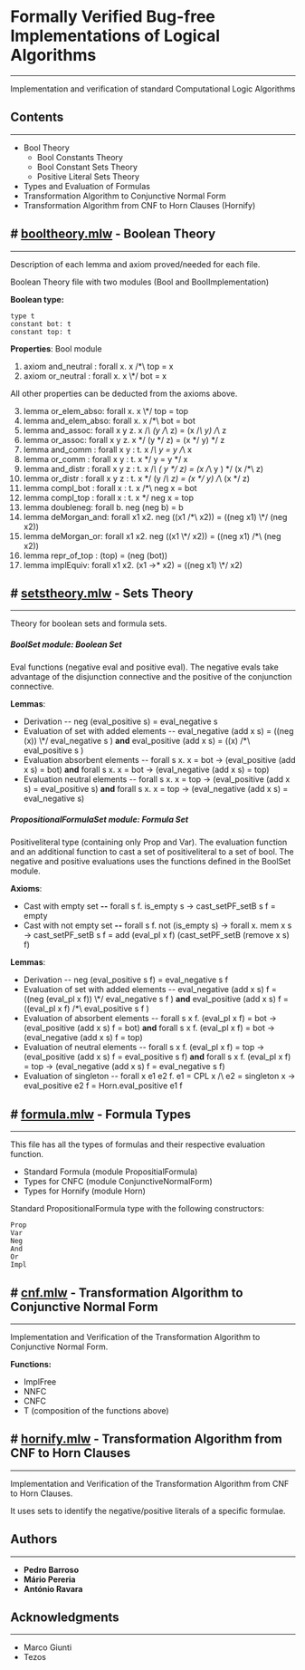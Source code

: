 # Formally Verified Bug-free Implementations of Logical Algorithms
----

Implementation and verification of standard Computational Logic Algorithms

## Contents
----

* Bool Theory
    * Bool Constants Theory
    * Bool Constant Sets Theory
    * Positive Literal Sets Theory
* Types and Evaluation of Formulas
* Transformation Algorithm to Conjunctive Normal Form
* Transformation Algorithm from CNF to Horn Clauses (Hornify)


## # [booltheory.mlw](https://bitbucket.org/laforetbarroso/hornify/src/master/booltheory.mlw) - Boolean Theory

----

Description of each lemma and axiom proved/needed for each file.

Boolean Theory file with two modules (Bool and BoolImplementation)

**Boolean type:**

```
type t
constant bot: t
constant top: t
```

**Properties**: Bool module


1. axiom and_neutral : forall x. x /\*\ top = x
2. axiom or_neutral : forall x. x \\\*/ bot = x

All other properties can be deducted from the axioms above.

3. lemma or_elem_abso: forall x. x \\\*/ top = top
4. lemma and_elem_abso: forall x. x /\*\ bot = bot
5. lemma and_assoc: forall x y z. x /*\ (y /*\ z) = (x /*\ y) /*\ z
6. lemma or_assoc: forall x y z. x \*/ (y \*/ z) = (x \*/ y) \*/ z
7. lemma and_comm : forall x y : t. x /*\ y = y /*\ x
8. lemma or_comm : forall x y : t. x \*/ y = y \*/ x
9. lemma and_distr : forall x y z : t. x /*\ ( y \*/ z) = (x /*\ y ) \*/ (x /*\ z)
10. lemma or_distr : forall x y z : t. x \*/ (y /*\ z) = (x \*/ y) /*\  (x \*/ z) 
11. lemma compl_bot : forall x : t. x /*\ neg x = bot
12. lemma compl_top : forall x : t. x \*/ neg x = top
13. lemma doubleneg: forall b. neg (neg b) = b
14. lemma deMorgan_and: forall x1 x2. neg ((x1 /\*\ x2)) = ((neg x1) \\\*/ (neg x2))
15. lemma deMorgan_or: forall x1 x2. neg ((x1 \\\*/ x2)) = ((neg x1) /\*\ (neg x2)) 
16. lemma repr_of_top : (top) = (neg (bot))
17. lemma implEquiv: forall x1 x2. (x1 ->* x2) = ((neg x1) \\\*/ x2)


## # [setstheory.mlw](https://bitbucket.org/laforetbarroso/hornify/src/master/setstheory.mlw) - Sets Theory

----

Theory for boolean sets and formula sets.

##### BoolSet module: Boolean Set

Eval functions (negative eval and positive eval). The negative evals take advantage of the disjunction connective and the positive of the conjunction connective.

**Lemmas**:

*  Derivation -- neg (eval_positive s) = eval_negative s
*  Evaluation of set with added elements -- eval_negative (add x s) = ((neg (x)) \\\*/ eval_negative s ) **and** eval_positive (add x s) = ((x) /\*\ eval_positive s )
*  Evaluation absorbent elements -- forall s x. x = bot -> (eval_positive (add x s) = bot) **and** forall s x. x = bot -> (eval_negative (add x s) = top)
*  Evaluation neutral elements -- forall s x. x = top -> (eval_positive (add x s) = eval_positive s) **and** forall s x. x = top -> (eval_negative (add x s) = eval_negative s)


##### PropositionalFormulaSet module: Formula Set

Positiveliteral type (containing only Prop and Var). The evaluation function and an additional function to cast a set of positiveliteral to a set of bool.
The negative and positive evaluations uses the functions defined in the BoolSet module.

**Axioms**:

*  Cast with empty set **--** forall s f. is_empty s -> cast_setPF_setB s f = empty
*  Cast with not empty set **--** forall s f. not (is_empty s) -> forall x. mem x s -> cast_setPF_setB s f = add (eval_pl x f) (cast_setPF_setB (remove x s) f)

**Lemmas**:

*  Derivation -- neg (eval_positive s f) = eval_negative s f
*  Evaluation of set with added elements  -- eval_negative (add x s) f = ((neg (eval_pl x f)) \\\*/ eval_negative s f ) **and** eval_positive (add x s) f = ((eval_pl x f) /\*\ eval_positive s f )
*  Evaluation of absorbent elements -- forall s x f. (eval_pl x f) = bot -> (eval_positive (add x s) f = bot) **and** forall s x f. (eval_pl x f) = bot -> (eval_negative (add x s) f = top)
*  Evaluation of neutral elements -- forall s x f. (eval_pl x f) = top -> (eval_positive (add x s) f = eval_positive s f) **and** forall s x f. (eval_pl x f) = top -> (eval_negative (add x s) f = eval_negative s f)
* Evaluation of singleton --  forall x e1 e2 f. e1 = CPL x /\ e2 = singleton x -> eval_positive e2 f = Horn.eval_positive e1 f



## # [formula.mlw](https://bitbucket.org/laforetbarroso/hornify/src/master/formula.mlw) - Formula Types

----

This file has all the types of formulas and their respective evaluation function.

* Standard Formula (module PropositialFormula)
* Types for CNFC (module ConjunctiveNormalForm)
* Types for Hornify (module Horn)


Standard PropositionalFormula type with the following constructors:

```
Prop
Var
Neg
And
Or
Impl
```

## # [cnf.mlw](https://bitbucket.org/laforetbarroso/hornify/src/master/cnf.mlw) - Transformation Algorithm to Conjunctive Normal Form

----

Implementation and Verification of the Transformation Algorithm to Conjunctive Normal Form.

**Functions:**

* ImplFree
* NNFC
* CNFC
* T (composition of the functions above)


## # [hornify.mlw](https://bitbucket.org/laforetbarroso/hornify/src/master/hornify.mlw) - Transformation Algorithm from CNF to Horn Clauses

----

Implementation and Verification of the Transformation Algorithm from CNF to Horn Clauses.

It uses sets to identify the negative/positive literals of a specific formulae.


## Authors

----

* **Pedro Barroso**
* **Mário Pereria** 
* **António Ravara**

## Acknowledgments

----

* Marco Giunti
* Tezos
